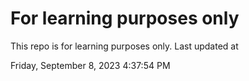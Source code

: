 # For learning purposes only
This repo is for learning purposes only.
Last updated at

Friday, September 8, 2023 4:37:54 PM

